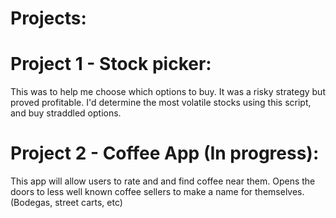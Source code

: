 # Projects:

# Project 1 - Stock picker:
  This was to help me choose which options to buy. It was a risky strategy but proved profitable. 
  I'd determine the most volatile stocks using this script, and buy straddled options.
# Project 2 - Coffee App (In progress):
  This app will allow users to rate and and find coffee near them.
  Opens the doors to less well known coffee sellers to make a name for themselves. (Bodegas, street carts, etc)
  
